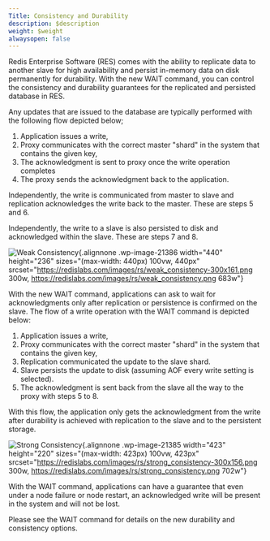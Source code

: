 ```yaml
---
Title: Consistency and Durability
description: $description
weight: $weight
alwaysopen: false
---
```

Redis Enterprise Software (RES) comes with the ability to replicate data
to another slave for high availability and persist in-memory data on
disk permanently for durability. With the new WAIT command, you can
control the consistency and durability guarantees for the replicated and
persisted database in RES.

Any updates that are issued to the database are typically performed with
the following flow depicted below;

1.  Application issues a write,
2.  Proxy communicates with the correct master "shard" in the system
    that contains the given key,
3.  The acknowledgment is sent to proxy once the write operation
    completes
4.  The proxy sends the acknowledgment back to the application.

Independently, the write is communicated from master to slave and
replication acknowledges the write back to the master. These are steps 5
and 6.

Independently, the write to a slave is also persisted to disk and
acknowledged within the slave. These are steps 7 and 8.

![Weak
Consistency](/images/rs/weak_consistency-300x161.png){.alignnone
.wp-image-21386 width="440" height="236"
sizes="(max-width: 440px) 100vw, 440px"
srcset="https://redislabs.com/images/rs/weak_consistency-300x161.png 300w, https://redislabs.com/images/rs/weak_consistency.png 683w"}

With the new WAIT command, applications can ask to wait for
acknowledgments only after replication or persistence is confirmed on
the slave. The flow of a write operation with the WAIT command is
depicted below:

1.  Application issues a write,
2.  Proxy communicates with the correct master "shard" in the system
    that contains the given key,
3.  Replication communicated the update to the slave shard.
4.  Slave persists the update to disk (assuming AOF every write setting
    is selected).
5.  The acknowledgment is sent back from the slave all the way to the
    proxy with steps 5 to 8.

With this flow, the application only gets the acknowledgment from the
write after durability is achieved with replication to the slave and to
the persistent storage.

![Strong
Consistency](/images/rs/strong_consistency-300x156.png){.alignnone
.wp-image-21385 width="423" height="220"
sizes="(max-width: 423px) 100vw, 423px"
srcset="https://redislabs.com/images/rs/strong_consistency-300x156.png 300w, https://redislabs.com/images/rs/strong_consistency.png 702w"}

With the WAIT command, applications can have a guarantee that even under
a node failure or node restart, an acknowledged write will be present in
the system and will not be lost.

Please see the WAIT command for details on the new durability and
consistency options.
